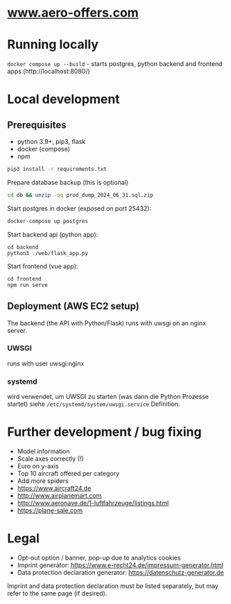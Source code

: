 # www.aero-offers.com

# Running locally
`docker compose up --build` - starts postgres, python backend and frontend apps (http://localhost:8080/)

# Local development

## Prerequisites
- python 3.9+, pip3, flask
- docker (compose)
- npm

```bash
pip3 install -r requirements.txt
```

Prepare database backup (this is optional)
```bash
cd db && unzip -qq prod_dump_2024_06_31.sql.zip
```

Start postgres in docker (exposed on port 25432):
```bash
docker-compose up postgres
```

Start backend api (python app):
```
cd backend
python3 ./web/flask_app.py
```

Start frontend (vue app):
```
cd frontend
npm run serve
```

## Deployment (AWS EC2 setup)
The backend (the API with Python/Flask) runs with uwsgi on an nginx server.

### UWSGI

runs with user uwsgi:nginx 

### systemd
wird verwendet, um UWSGI zu starten (was dann die Python Prozesse startet)
siehe ``/etc/systemd/system/uwsgi.service`` Definition.

Further development / bug fixing
=
- Model information
- Scale axes correctly (!)
- Euro on y-axis
- Top 10 aircraft offered per category
- Add more spiders
- https://www.aircraft24.de
- http://www.airplanemart.com
- http://www.aeronave.de/1-luftfahrzeuge/listings.html
- https://plane-sale.com

Legal
=
- Opt-out option / banner, pop-up due to analytics cookies
- Imprint generator: https://www.e-recht24.de/impressum-generator.html
- Data protection declaration generator: https://datenschutz-generator.de

Imprint and data protection declaration must be listed separately, but may refer to the same page (if desired).
